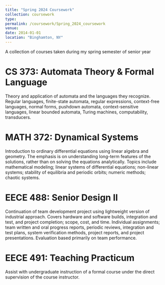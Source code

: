```yaml
---
title: "Spring 2024 Coursework"
collection: coursework
type: 
permalink: /coursework/Spring_2024_coursework
venue: 
date: 2014-01-01
location: "Binghamton, NY"
---
```


A collection of courses taken during my spring semester of senior year

CS 373: Automata Theory & Formal Language
======
Theory and application of automata and the languages they recognize. Regular languages, finite-state automata, regular expressions, context-free languages, normal forms, pushdown automata, context-sensitive languages, linear bounded automata, Turing machines, computability, transducers.

MATH 372: Dynamical Systems
======
Introduction to ordinary differential equations using linear algebra and geometry. The emphasis is on understanding long-term features of the solutions, rather than on solving the equations analytically. Topics include mathematical modeling; linear systems of differential equations; non-linear systems; stability of equilibria and periodic orbits; numeric methods; chaotic systems.

EECE 488: Senior Design II
======
Continuation of team development project using lightweight version of industrial approach. Covers hardware and software builds, integration and test, and project completion; scope, cost, and time. Individual assignments; team written and oral progress reports, periodic reviews, integration and test plans, system verification methods, project reports, and project presentations. Evaluation based primarily on team performance.

EECE 491: Teaching Practicum
======
Assist with undergraduate instruction of a formal course under the direct supervision of the course instructor.